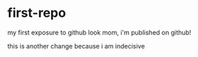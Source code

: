 # first-repo
my first exposure to github
look mom, i'm published on github!

this is another change because i am indecisive
